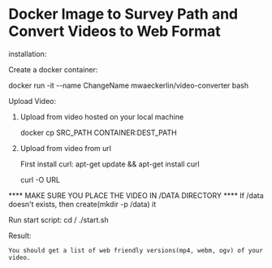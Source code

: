 # Docker Image to Survey Path and Convert Videos to Web Format

installation:

Create a docker container:

docker run -it --name ChangeName mwaeckerlin/video-converter bash


Upload Video:

1. Upload from video hosted on your local machine

    docker cp SRC_PATH CONTAINER:DEST_PATH

2. Upload from video from url

    First install curl:
        apt-get update && apt-get install curl

    curl -O URL
    

**** MAKE SURE YOU PLACE THE VIDEO IN /DATA DIRECTORY ****
If /data doesn't exists, then create(mkdir -p /data) it


Run start script:
    cd /
    ./start.sh


Result:

    You should get a list of web friendly versions(mp4, webm, ogv) of your video.

